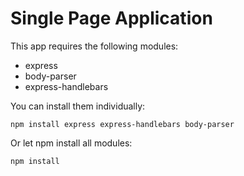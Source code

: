 # Single Page Application
This app requires the following modules:
- express
- body-parser
- express-handlebars

You can install them individually:

<code>npm install express express-handlebars body-parser</code>

Or let npm install all modules:

<code>npm install</code>


